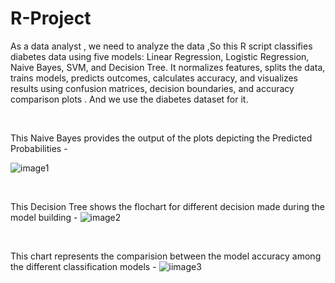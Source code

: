 # R-Project
As a data analyst , we need to analyze the data ,So this R script classifies diabetes data using five models: Linear Regression, Logistic Regression, Naive Bayes, SVM, and Decision Tree. It normalizes features, splits the data, trains models, predicts outcomes, calculates accuracy, and visualizes results using confusion matrices, decision boundaries, and accuracy comparison plots . And we use the diabetes dataset for it.

<br>

This Naive Bayes provides the output of the plots depicting the Predicted Probabilities -

![image1](https://github.com/user-attachments/assets/aa50c311-735f-433a-b128-2e103b7218fe)

<br>

This Decision Tree shows the flochart for different decision made during the model building - 
![image2](https://github.com/user-attachments/assets/21249aae-5e02-4fc9-aa6e-fbc109a843da)

<br>

This chart represents the comparision between the model accuracy among the different classification models -
![iimage3](https://github.com/user-attachments/assets/c6111cd7-47ed-4e2a-a72c-4489078dc859)
